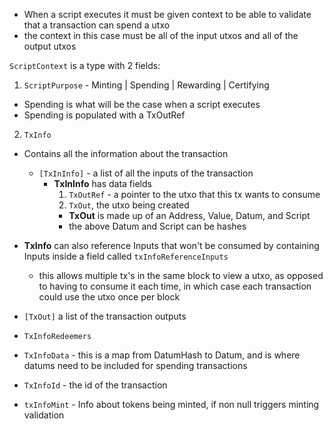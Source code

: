 - When a script executes it must be given context to be able to validate that a transaction can spend a utxo
- the context in this case must be all of the input utxos and all of the output utxos

`ScriptContext` is a type with 2 fields:
1. `ScriptPurpose` - Minting | Spending | Rewarding | Certifying
  - Spending is what will be the case when a script executes
  - Spending is populated with a TxOutRef
2. `TxInfo`
  - Contains all the information about the transaction
    - `[TxInInfo]` - a list of all the inputs of the transaction
      - <b>TxInInfo</b> has data fields 
        1. `TxOutRef` - a pointer to the utxo that this tx wants to consume
        2. `TxOut`, the utxo being created
          - <b>TxOut</b> is made up of an Address, Value, Datum, and Script
          - the above Datum and Script can be hashes
  - <b>TxInfo</b> can also reference Inputs that won't be consumed by containing Inputs inside a field called `txInfoReferenceInputs`
    - this allows multiple tx's in the same block to view a utxo, as opposed to having to consume it each time, in which case each transaction could use the utxo once per block

- `[TxOut]` a list of the transaction outputs 
- `TxInfoRedeemers` 
- `TxInfoData` -  this is a map from DatumHash to Datum, and is where datums need to be included for spending transactions
- `TxInfoId` - the id of the transaction
- `txInfoMint` - Info about tokens being minted, if non null triggers minting validation